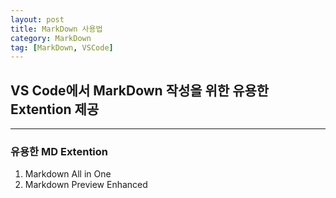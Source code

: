 ```yaml
---
layout: post
title: MarkDown 사용법
category: MarkDown
tag: [MarkDown, VSCode]
---
```


## VS Code에서 MarkDown 작성을 위한 유용한 Extention 제공

---

### 유용한 MD Extention
1. Markdown All in One
2. Markdown Preview Enhanced